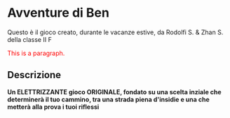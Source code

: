 # Avventure di Ben

Questo è il gioco creato, durante le vacanze estive, da Rodolfi S. & Zhan S. della classe II F
<p style="color:#ff0000">This is a paragraph.</p>

## Descrizione 

__Un ELETTRIZZANTE gioco ORIGINALE, fondato su una scelta inziale che determinerà il tuo cammino, tra una strada piena d'insidie e una che metterà alla prova i tuoi riflessi__
